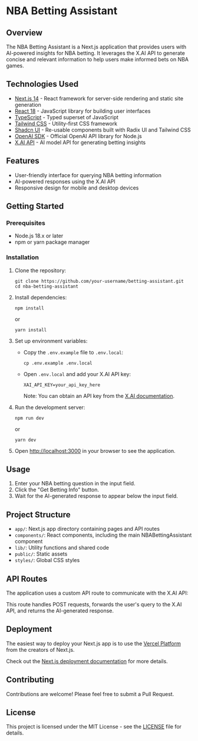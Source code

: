 # NBA Betting Assistant

## Overview

The NBA Betting Assistant is a Next.js application that provides users with AI-powered insights for NBA betting. It leverages the X.AI API to generate concise and relevant information to help users make informed bets on NBA games.

## Technologies Used

- [Next.js 14](https://nextjs.org/) - React framework for server-side rendering and static site generation
- [React 18](https://reactjs.org/) - JavaScript library for building user interfaces
- [TypeScript](https://www.typescriptlang.org/) - Typed superset of JavaScript
- [Tailwind CSS](https://tailwindcss.com/) - Utility-first CSS framework
- [Shadcn UI](https://ui.shadcn.com/) - Re-usable components built with Radix UI and Tailwind CSS
- [OpenAI SDK](https://github.com/openai/openai-node) - Official OpenAI API library for Node.js
- [X.AI API](https://x.ai/) - AI model API for generating betting insights

## Features

- User-friendly interface for querying NBA betting information
- AI-powered responses using the X.AI API
- Responsive design for mobile and desktop devices

## Getting Started

### Prerequisites

- Node.js 18.x or later
- npm or yarn package manager

### Installation

1. Clone the repository:

   ```
   git clone https://github.com/your-username/betting-assistant.git
   cd nba-betting-assistant
   ```

2. Install dependencies:

   ```
   npm install
   ```

   or

   ```
   yarn install
   ```

3. Set up environment variables:

   - Copy the `.env.example` file to `.env.local`:
     ```
     cp .env.example .env.local
     ```
   - Open `.env.local` and add your X.AI API key:
     ```
     XAI_API_KEY=your_api_key_here
     ```
     Note: You can obtain an API key from the [X.AI documentation](https://docs.x.ai/docs#getting-started).

4. Run the development server:

   ```
   npm run dev
   ```

   or

   ```
   yarn dev
   ```

5. Open [http://localhost:3000](http://localhost:3000) in your browser to see the application.

## Usage

1. Enter your NBA betting question in the input field.
2. Click the "Get Betting Info" button.
3. Wait for the AI-generated response to appear below the input field.

## Project Structure

- `app/`: Next.js app directory containing pages and API routes
- `components/`: React components, including the main NBABettingAssistant component
- `lib/`: Utility functions and shared code
- `public/`: Static assets
- `styles/`: Global CSS styles

## API Routes

The application uses a custom API route to communicate with the X.AI API:

This route handles POST requests, forwards the user's query to the X.AI API, and returns the AI-generated response.

## Deployment

The easiest way to deploy your Next.js app is to use the [Vercel Platform](https://vercel.com/new?utm_medium=default-template&filter=next.js&utm_source=create-next-app&utm_campaign=create-next-app-readme) from the creators of Next.js.

Check out the [Next.js deployment documentation](https://nextjs.org/docs/app/building-your-application/deploying) for more details.

## Contributing

Contributions are welcome! Please feel free to submit a Pull Request.

## License

This project is licensed under the MIT License - see the [LICENSE](LICENSE) file for details.
